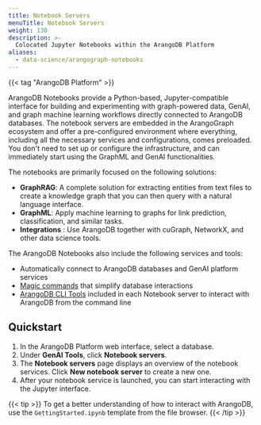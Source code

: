 ```yaml
---
title: Notebook Servers
menuTitle: Notebook Servers
weight: 130
description: >-
  Colocated Jupyter Notebooks within the ArangoDB Platform
aliases:
  - data-science/arangograph-notebooks
---
```


{{< tag "ArangoDB Platform" >}}

ArangoDB Notebooks provide a Python-based, Jupyter-compatible interface for building
and experimenting with graph-powered data, GenAI, and graph machine learning
workflows directly connected to ArangoDB databases. The notebook servers are
embedded in the ArangoGraph ecosystem and offer a
pre-configured environment where everything, including all the necessary services
and configurations, comes preloaded. You don't need to set up or configure the
infrastructure, and can immediately start using the GraphML and GenAI
functionalities.

The notebooks are primarily focused on the following solutions:
- **GraphRAG**: A complete solution for extracting entities
  from text files to create a knowledge graph that you can then query with a
  natural language interface.
- **GraphML**: Apply machine learning to graphs for link prediction,
  classification, and similar tasks.
- **Integrations** : Use ArangoDB together with cuGraph, NetworkX, and other data science tools.

<!-- TODO: Add links to corresponding pages -->

The ArangoDB Notebooks also include the following services and tools:
- Automatically connect to ArangoDB databases and GenAI platform services
- [Magic commands](../arangograph/notebooks.md#arangograph-magic-commands)
  that simplify database interactions
- [ArangoDB CLI Tools](../components/tools/) included in each Notebook server
  to interact with ArangoDB from the command line  

## Quickstart

1. In the ArangoDB Platform web interface, select a database.
2. Under **GenAI Tools**, click **Notebook servers**.
3. The **Notebook servers** page displays an overview of the notebook services. Click
  **New notebook server** to create a new one.
4. After your notebook service is launched, you can start interacting with the
  Jupyter interface.

{{< tip >}}
To get a better understanding of how to interact with ArangoDB, use
the `GettingStarted.ipynb` template from the file browser.
{{< /tip >}}

<!-- TODO: Add links to interactive tutorials? -->